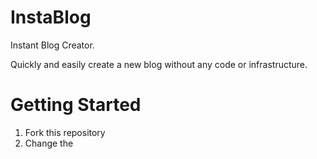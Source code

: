 # InstaBlog
Instant Blog Creator. 

Quickly and easily create a new blog without any code or infrastructure.

# Getting Started
1. Fork this repository
2. Change the <title> meta tag in the index.html file to match your blog's name or title
3. Inside the **info** folder are files for the site's name, about page and contact page
4. The actual entries for the blog post are inside the **content** folder
5. Each blog post entry will have 2 items in this folder:
    1. An entry in the **items.json** file
    2. A folder with the same name as the **name** field in the items.json file  
       The folder name should be lower case and spaces be replaced with an underscore "_"  
       Inside this folder there should be at minimum an **index.html** file
  
For more information on how to add and style content inside the index.html file for each blog entry, see the example post in [this repository](https://quintonn.github.io/InstaBlog/#!/entry/sample/Example_Post)
